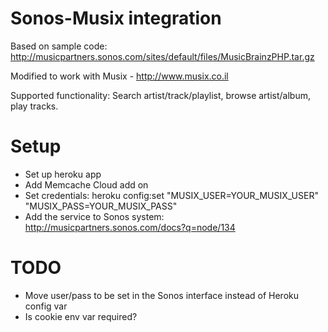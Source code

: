 # Sonos-Musix integration

Based on sample code: http://musicpartners.sonos.com/sites/default/files/MusicBrainzPHP.tar.gz

Modified to work with Musix - http://www.musix.co.il

Supported functionality: Search artist/track/playlist, browse artist/album, play tracks.

# Setup

- Set up heroku app
- Add Memcache Cloud add on
- Set credentials: heroku config:set "MUSIX_USER=YOUR_MUSIX_USER" "MUSIX_PASS=YOUR_MUSIX_PASS"
- Add the service to Sonos system: http://musicpartners.sonos.com/docs?q=node/134

# TODO 

- Move user/pass to be set in the Sonos interface instead of Heroku config var
- Is cookie env var required?